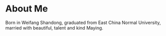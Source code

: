 # About Me
Born in Weifang Shandong, graduated from East China Normal University, married with beautiful, talent and kind Maying.
